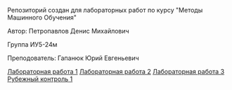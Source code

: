 Репозиторий создан для лабораторных работ по курсу "Методы Машинного Обучения"

Автор: Петропавлов Денис Михайлович

Группа ИУ5-24м

Преподователь: Гапанюк Юрий Евгеньевич

[Лабораторная работа 1](https://github.com/wonder1969/mmo_lab/tree/master/Lab1)
[Лабораторная работа 2](https://github.com/wonder1969/mmo_lab/tree/master/Lab2)
[Лабораторная работа 3](https://github.com/wonder1969/mmo_lab/tree/master/Lab3)
[Рубежный контроль 1](https://github.com/wonder1969/mmo_lab/tree/master/RK1)